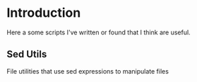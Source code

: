 # Introduction

Here a some scripts I've written or found that I think are useful.

## Sed Utils
File utilities that use sed expressions to manipulate files
